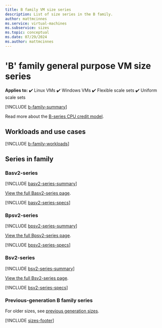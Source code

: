 ```yaml
---
title: B family VM size series
description: List of size series in the B family.
author: mattmcinnes
ms.service: virtual-machines
ms.subservice: sizes
ms.topic: conceptual
ms.date: 07/29/2024
ms.author: mattmcinnes
---
```


# 'B' family general purpose VM size series

**Applies to:** :heavy_check_mark: Linux VMs :heavy_check_mark: Windows VMs :heavy_check_mark: Flexible scale sets :heavy_check_mark: Uniform scale sets

[!INCLUDE [b-family-summary](./includes/b-family-summary.md)]

Read more about the [B-series CPU credit model](../../b-series-cpu-credit-model/b-series-cpu-credit-model.md).

## Workloads and use cases

[!INCLUDE [b-family-workloads](./includes/b-family-workloads.md)]

## Series in family

### Basv2-series
[!INCLUDE [basv2-series-summary](./includes/basv2-series-summary.md)]

[View the full Basv2-series page](./basv2-series.md).

[!INCLUDE [basv2-series-specs](./includes/basv2-series-specs.md)]


### Bpsv2-series
[!INCLUDE [bpsv2-series-summary](./includes/bpsv2-series-summary.md)]

[View the full Bpsv2-series page](./bpsv2-series.md).

[!INCLUDE [bpsv2-series-specs](./includes/bpsv2-series-specs.md)]


### Bsv2-series
[!INCLUDE [bsv2-series-summary](./includes/bsv2-series-summary.md)]

[View the full Bsv2-series page](./bsv2-series.md).

[!INCLUDE [bsv2-series-specs](./includes/bsv2-series-specs.md)]



### Previous-generation B family series
For older sizes, see [previous generation sizes](../previous-gen-sizes-list.md#general-purpose-previous-gen-sizes).

[!INCLUDE [sizes-footer](../includes/sizes-footer.md)]